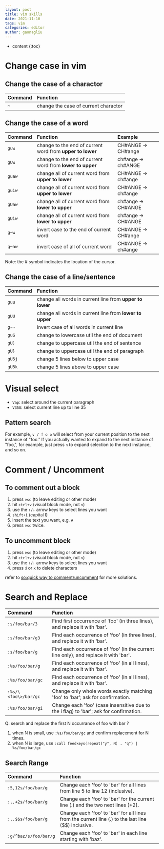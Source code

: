 ```yaml
---
layout: post
title: vim skills
date: 2021-11-10
tags: vim
categories: editor
author: gaonagliu
---
```

* content
{:toc}



# Change case in vim
## Change the case of a charactor




|Command|Function|
|:---|:----|
|`~`| change the case of current charactor|

## Change the case of a word

|Command|Function|Example|
|:---|:----|:----|
|`guw`| change to the end of current word from **upper to lower** | CH\#ANGE -> CH\#ange|
|`gUw`| change to the end of current word from **lower to upper** | ch\#ange -> ch\#ANGE|
|`guaw`| change all of current word from **upper to lower** | CH\#ANGE -> ch\#ange |
|`guiw`| change all of current word from **upper to lower** | CH\#ANGE -> ch\#ange |
|`gUaw`| change all of current word from **lower to upper** | ch\#ange -> CH\#ANGE |
|`gUiw`| change all of current word from **lower to upper** | ch\#ange -> CH\#ANGE |
|`g~w`| invert case to the end of current word | CH\#ANGE -> CH\#ange|
|`g~aw`| invert case of all of current word | CH\#ANGE -> ch\#ange|

Note: the \# symbol indicates the location of the cursor.

## Change the case of a line/sentence

|Command|Function|
|:---|:----|
|`guu`| change all words in current line from **upper to lower** |
|`gUU`| change all words in current line from **lower to upper** |
|`g~~`| invert case of all words in current line|
|`guG`| change to lowercase util the end of document|
|`gU)`| change to uppercase util the end of sentence|
|`gU}`| change to uppercase util the end of paragraph|
|`gU5j`| change 5 lines below to upper case|
|`gU5k`| change 5 lines above to upper case|

# Visual select

- `Vap`: select around the current paragraph
- `V35G`: select current line up to line 35


## Pattern search
For example, `v / f o o` will select from your current position to the next instance of "foo." If you actually wanted to expand to the next instance of "foo,", for example, just press `n` to expand selection to the next instance, and so on.


# Comment / Uncomment 
## To comment out a block 
1. press `esc` (to leave editing or other mode)
2. hit `ctrl+v` (visual block mode, not `v`)
3. use the `↑/↓` arrow keys to select lines you want
4. `shift+i` (capital I)
5. insert the text you want, e.g. `#`
6. press `esc` twice. 

## To uncomment block
1. press `esc` (to leave editing or other mode)
2. hit `ctrl+v` (visual block mode, not `v`)
3. use the `↑/↓` arrow keys to select lines you want
4. press `d` or `x` to delete characters

refer to [so:quick way to comment/uncomment](https://stackoverflow.com/questions/1676632/whats-a-quick-way-to-comment-uncomment-lines-in-vim) for more solutions.

# Search and Replace

|Command | Function |
|:---- |:-----|
|`:s/foo/bar/3` | Find first occurrence of 'foo' (in three lines), and replace it with 'bar'. |
|`:s/foo/bar/g3` | Find each occurrence of 'foo' (in three lines), and replace it with 'bar'. |
|`:s/foo/bar/g` | Find each occurrence of 'foo' (in the current line only), and replace it with 'bar'. |
|`:%s/foo/bar/g` | Find each occurrence of 'foo' (in all lines), and replace it with 'bar'.|
|`:%s/foo/bar/gc` | Find each occurrence of 'foo' (in all lines), and replace it with 'bar'.|
|`:%s/\<foo\>/bar/gc`| Change only whole words exactly matching 'foo' to 'bar'; ask for confirmation.|
|`:%s/foo/bar/gi` | Change each 'foo' (case insensitive due to the i flag) to 'bar'; ask for confirmation.|

Q: search and replace the first N occurrance of foo with bar ?
1. when N is small, use `:%s/foo/bar/gc` and confirm replacement for N times.
2. when N is large, use `:call feedkeys(repeat("y", N) . "q") | %s/foo/bar/gc` 

## Search Range

|Command | Function |
|:---- |:-----|
|`:5,12s/foo/bar/g` | Change each 'foo' to 'bar' for all lines from line 5 to line 12 (inclusive).|
|`:.,+2s/foo/bar/g` | Change each 'foo' to 'bar' for the current line (.) and the two next lines (+2).|
|`:.,$$s/foo/bar/g` | Change each 'foo' to 'bar' for all lines from the current line (.) to the last line ($$) inclusive.|
|`:g/^baz/s/foo/bar/g` | Change each 'foo' to 'bar' in each line starting with 'baz'. |

